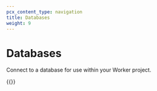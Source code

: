 ```yaml
---
pcx_content_type: navigation
title: Databases
weight: 9
---
```


# Databases

Connect to a database for use within your Worker project.

{{<directory-listing showDescriptions="true">}}


